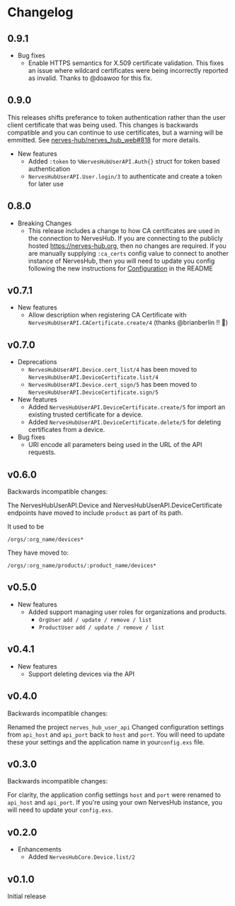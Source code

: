 # Changelog

## 0.9.1

* Bug fixes
  * Enable HTTPS semantics for X.509 certificate validation. This fixes an issue
    where wildcard certificates were being incorrectly reported as invalid.
    Thanks to @doawoo for this fix.

## 0.9.0

This releases shifts preferance to token authentication rather than the user
client certificate that was being used. This changes is backwards compatible
and you can continue to use certificates, but a warning will be emmitted.
See [nerves-hub/nerves_hub_web#818](https://github.com/nerves-hub/nerves_hub_web/pull/818)
for more details.

* New features
  * Added `:token` to `%NervesHubUserAPI.Auth{}` struct for token based authentication
  * `NervesHubUserAPI.User.login/3` to authenticate and create a token for later use

## 0.8.0

* Breaking Changes
  * This release includes a change to how CA certificates are used in the connection
    to NervesHub. If you are connecting to the publicly hosted https://nerves-hub.org,
    then no changes are required.
    If you are manually supplying `:ca_certs` config value to connect to another instance
    of NervesHub, then you will need to update you config following the new instructions
    for [Configuration](README.md#configuration) in the README

## v0.7.1

* New features
  * Allow description when registering CA Certificate with
  `NervesHubUserAPI.CACertificate.create/4` (thanks @brianberlin !! :tada:)

## v0.7.0

* Deprecations
  * `NervesHubUserAPI.Device.cert_list/4` has been moved to
    `NervesHubUserAPI.DeviceCertificate.list/4`
  * `NervesHubUserAPI.Device.cert_sign/5` has been moved to
    `NervesHubUserAPI.DeviceCertificate.sign/5`
* New features
  * Added `NervesHubUserAPI.DeviceCertificate.create/5` for import an existing
    trusted certificate for a device.
  * Added `NervesHubUserAPI.DeviceCertificate.delete/5` for deleting certificates
    from a device.
* Bug fixes
  * URI encode all parameters being used in the URL of the API requests.

## v0.6.0

Backwards incompatible changes:

The NervesHubUserAPI.Device and NervesHubUserAPI.DeviceCertificate endpoints
have moved to include `product` as part of its path.

It used to be

```text
/orgs/:org_name/devices*
```

They have moved to:

```text
/orgs/:org_name/products/:product_name/devices*
```

## v0.5.0

* New features
  * Added support managing user roles for organizations and products.
    * `OrgUser` `add / update / remove / list`
    * `ProductUser` `add / update / remove / list`

## v0.4.1

* New features
  * Support deleting devices via the API

## v0.4.0

Backwards incompatible changes:

Renamed the project `nerves_hub_user_api`
Changed configuration settings from `api_host` and `api_port` back to `host` and
`port`. You will need to update these your settings and the application name
in your`config.exs` file.

## v0.3.0

Backwards incompatible changes:

For clarity, the application config settings `host` and `port` were renamed to
`api_host` and `api_port`. If you're using your own NervesHub instance, you will
need to update your `config.exs`.

## v0.2.0

* Enhancements
  * Added `NervesHubCore.Device.list/2`

## v0.1.0

Initial release

